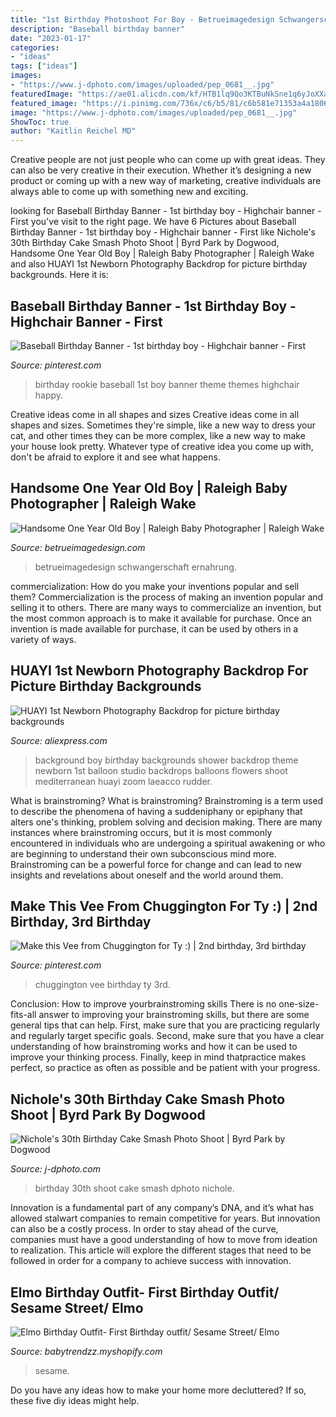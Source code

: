 ```yaml
---
title: "1st Birthday Photoshoot For Boy - Betrueimagedesign Schwangerschaft Ernahrung"
description: "Baseball birthday banner"
date: "2023-01-17"
categories:
- "ideas"
tags: ["ideas"]
images:
- "https://www.j-dphoto.com/images/uploaded/pep_0681__.jpg"
featuredImage: "https://ae01.alicdn.com/kf/HTB1lq9Qo3KTBuNkSne1q6yJoXXaW/HUAYI-1st-Newborn-Photography-Backdrop-for-picture-birthday-backgrounds-baby-shower-boy-blue-balloon-Mediterranean-theme.jpg_640x640.jpg"
featured_image: "https://i.pinimg.com/736x/c6/b5/81/c6b581e71353a4a18060b213d543630a.jpg"
image: "https://www.j-dphoto.com/images/uploaded/pep_0681__.jpg"
ShowToc: true
author: "Kaitlin Reichel MD"
---
```



Creative people are not just people who can come up with great ideas. They can also be very creative in their execution. Whether it’s designing a new product or coming up with a new way of marketing, creative individuals are always able to come up with something new and exciting.

	

		
looking for Baseball Birthday Banner - 1st birthday boy - Highchair banner - First you've visit to the right page. We have 6 Pictures about Baseball Birthday Banner - 1st birthday boy - Highchair banner - First like Nichole&#039;s 30th Birthday Cake Smash Photo Shoot | Byrd Park by Dogwood, Handsome One Year Old Boy | Raleigh Baby Photographer | Raleigh Wake and also HUAYI 1st Newborn Photography Backdrop for picture birthday backgrounds. Here it is:
		
    
## Baseball Birthday Banner - 1st Birthday Boy - Highchair Banner - First

<img loading=lazy src="https://i.pinimg.com/736x/c6/b5/81/c6b581e71353a4a18060b213d543630a.jpg" onerror="this.onerror=null;this.src='https://tse2.mm.bing.net/th?id=OIP.fEt57SwphOyG_okJz0DLrgHaLy&amp;pid=15.1';" alt="Baseball Birthday Banner - 1st birthday boy - Highchair banner - First">

_Source: pinterest.com_

>birthday rookie baseball 1st boy banner theme themes highchair happy. 

	

Creative ideas come in all shapes and sizes
Creative ideas come in all shapes and sizes. Sometimes they're simple, like a new way to dress your cat, and other times they can be more complex, like a new way to make your house look pretty. Whatever type of creative idea you come up with, don't be afraid to explore it and see what happens.

    
## Handsome One Year Old Boy | Raleigh Baby Photographer | Raleigh Wake

<img loading=lazy src="https://betrueimagedesign.com/wp-content/uploads/2016/01/12-10286-post/first-birthday-outdoor-photos(pp_w768_h1664).jpg" onerror="this.onerror=null;this.src='https://tse3.mm.bing.net/th?id=OIP.a2oKw1mI1uuLM4IyKuwpOwHaQD&amp;pid=15.1';" alt="Handsome One Year Old Boy | Raleigh Baby Photographer | Raleigh Wake">

_Source: betrueimagedesign.com_

>betrueimagedesign schwangerschaft ernahrung. 

	

commercialization: How do you make your inventions popular and sell them?
Commercialization is the process of making an invention popular and selling it to others. There are many ways to commercialize an invention, but the most common approach is to make it available for purchase. Once an invention is made available for purchase, it can be used by others in a variety of ways.

    
## HUAYI 1st Newborn Photography Backdrop For Picture Birthday Backgrounds

<img loading=lazy src="https://ae01.alicdn.com/kf/HTB1lq9Qo3KTBuNkSne1q6yJoXXaW/HUAYI-1st-Newborn-Photography-Backdrop-for-picture-birthday-backgrounds-baby-shower-boy-blue-balloon-Mediterranean-theme.jpg_640x640.jpg" onerror="this.onerror=null;this.src='https://tse2.mm.bing.net/th?id=OIP.3ewqastEKTuOwHpibGXDmgHaFC&amp;pid=15.1';" alt="HUAYI 1st Newborn Photography Backdrop for picture birthday backgrounds">

_Source: aliexpress.com_

>background boy birthday backgrounds shower backdrop theme newborn 1st balloon studio backdrops balloons flowers shoot mediterranean huayi zoom laeacco rudder. 

	

What is brainstroming?
What is brainstroming? Brainstroming is a term used to describe the phenomena of having a suddeniphany or epiphany that alters one's thinking, problem solving and decision making. There are many instances where brainstroming occurs, but it is most commonly encountered in individuals who are undergoing a spiritual awakening or who are beginning to understand their own subconscious mind more. Brainstroming can be a powerful force for change and can lead to new insights and revelations about oneself and the world around them.

    
## Make This Vee From Chuggington For Ty :) | 2nd Birthday, 3rd Birthday

<img loading=lazy src="https://i.pinimg.com/736x/c8/57/99/c85799bcf8055bf01cd2f38d08c44231--chuggington-birthday-vee.jpg" onerror="this.onerror=null;this.src='https://tse2.mm.bing.net/th?id=OIP.TfweBqHvUdSvzc2ykrQ8xQHaMY&amp;pid=15.1';" alt="Make this Vee from Chuggington for Ty :) | 2nd birthday, 3rd birthday">

_Source: pinterest.com_

>chuggington vee birthday ty 3rd. 

	

Conclusion: How to improve yourbrainstroming skills
There is no one-size-fits-all answer to improving your brainstroming skills, but there are some general tips that can help. First, make sure that you are practicing regularly and regularly target specific goals. Second, make sure that you have a clear understanding of how brainstroming works and how it can be used to improve your thinking process. Finally, keep in mind thatpractice makes perfect, so practice as often as possible and be patient with your progress.

    
## Nichole&#039;s 30th Birthday Cake Smash Photo Shoot | Byrd Park By Dogwood

<img loading=lazy src="https://www.j-dphoto.com/images/uploaded/pep_0681__.jpg" onerror="this.onerror=null;this.src='https://tse4.mm.bing.net/th?id=OIP.oZ_vBdAiB0UkyHQEMWd-6wHaLG&amp;pid=15.1';" alt="Nichole&#039;s 30th Birthday Cake Smash Photo Shoot | Byrd Park by Dogwood">

_Source: j-dphoto.com_

>birthday 30th shoot cake smash dphoto nichole. 

	

Innovation is a fundamental part of any company’s DNA, and it’s what has allowed stalwart companies to remain competitive for years. But innovation can also be a costly process. In order to stay ahead of the curve, companies must have a good understanding of how to move from ideation to realization. This article will explore the different stages that need to be followed in order for a company to achieve success with innovation.

    
## Elmo Birthday Outfit- First Birthday Outfit/ Sesame Street/ Elmo

<img loading=lazy src="https://cdn.shopify.com/s/files/1/2322/5031/products/7CE973E4-B392-49A1-BAB4-176A81294656_1200x1200.jpeg?v=1571609178" onerror="this.onerror=null;this.src='https://tse2.mm.bing.net/th?id=OIP.jCM7hxqXqKYKecRfzsFn6gHaHa&amp;pid=15.1';" alt="Elmo Birthday Outfit- First Birthday outfit/ Sesame Street/ Elmo">

_Source: babytrendzz.myshopify.com_

>sesame. 

	

Do you have any ideas how to make your home more decluttered? If so, these five diy ideas might help.

